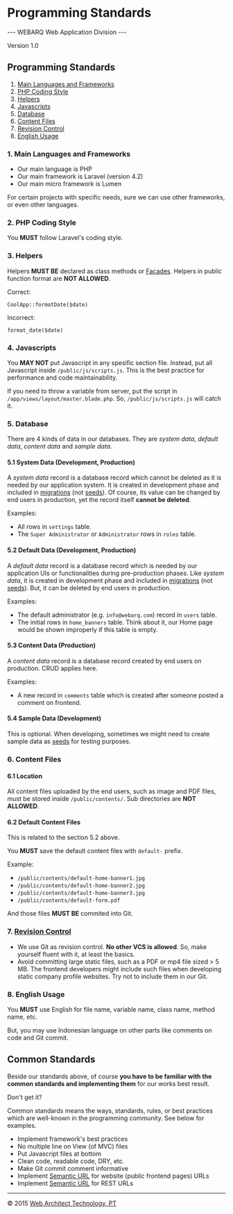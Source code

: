 # Programming Standards
--- WEBARQ Web Application Division ---

Version 1.0

## Programming Standards

1. [Main Languages and Frameworks](#main)
2. [PHP Coding Style](#style)
3. [Helpers](#helpers)
4. [Javascripts](#js)
5. [Database](#db)
6. [Content Files](#content-files)
7. [Revision Control](#vcs)
8. [English Usage](#english)

### <a name="main"></a>1. Main Languages and Frameworks
* Our main language is PHP
* Our main framework is Laravel (version 4.2)
* Our main micro framework is Lumen

For certain projects with specific needs, sure we can use other frameworks, or even other languages.

### <a name="style"></a>2. PHP Coding Style

You **MUST** follow Laravel's coding style.

### <a name="helpers"></a>3. Helpers
Helpers **MUST BE** declared as class methods or [Facades](http://laravel.com/docs/4.2/facades). Helpers in public function format are **NOT ALLOWED**.

Correct:

	CoolApp::formatDate($date)
	
Incorrect:

	format_date($date)

### 4. <a name="js"></a>Javascripts

You **MAY NOT** put Javascript in any spesific section file. Instead, put all Javascript inside `/public/js/scripts.js`. This is the best practice for performance and code maintainability.

If you need to throw a variable from server, put the script in `/app/views/layout/master.blade.php`. So, `/public/js/scripts.js` will catch it.

### 5. <a name="db"></a>Database
There are 4 kinds of data in our databases. They are *system data*, *default data*, *content data* and *sample data*.
#### 5.1 System Data (Development, Production)

A *system data* record is a database record which cannot be deleted as it is needed by our application system. It is created in development phase and included in [migrations](http://laravel.com/docs/4.2/migrations#creating-migrations) (not [seeds](http://laravel.com/docs/4.2/migrations#database-seeding)). Of course, its value can be changed by end users in production, yet the record itself **cannot be deleted**.

Examples:

* All rows in `settings` table.
* The `Super Administrator` or `Administrator` rows in `roles` table.

#### 5.2 Default Data (Development, Production)

A *default data* record is a database record which is needed by our application UIs or functionalities during pre-production phases. Like *system data*, it is created in development phase and included in [migrations](http://laravel.com/docs/4.2/migrations#creating-migrations) (not [seeds](http://laravel.com/docs/4.2/migrations#database-seeding)). But, it can be deleted by end users in production.

Examples:

* The default administrator (e.g. `info@webarq.com`) record in `users` table.
* The initial rows in `home_banners` table. Think about it, our Home page would be shown improperly if this table is empty.

#### 5.3 Content Data (Production)

A *content data* record is a database record created by end users on production. CRUD applies here.

Examples:

* A new record in `comments` table which is created after someone posted a comment on frontend.

#### 5.4 Sample Data (Development)

This is optional. When developing, sometimes we might need to create sample data as [seeds](http://laravel.com/docs/4.2/migrations#database-seeding) for testing purposes.

### 6. <a name="content-files"></a>Content Files

#### 6.1 Location

All content files uploaded by the end users, such as image and PDF files, must be stored inside `/public/contents/`. Sub directories are **NOT ALLOWED**.

#### 6.2 Default Content Files

This is related to the section 5.2 above.

You **MUST** save the default content files with `default-` prefix.

Example:

* `/public/contents/default-home-banner1.jpg`
* `/public/contents/default-home-banner2.jpg`
* `/public/contents/default-home-banner3.jpg`
* `/public/contents/default-form.pdf`

And those files **MUST BE** commited into Git.

### 7. <a name="vcs"></a>[Revision Control](http://en.wikipedia.org/wiki/Revision_control)

* We use Git as revision control. **No other VCS is allowed**. So, make yourself fluent with it, at least the basics.
* Avoid committing large static files, such as a PDF or mp4 file sized > 5 MB. The frontend developers might include such files when developing static company profile websites. Try not to include them in our Git.

### 8. <a name="english"></a>English Usage
You **MUST** use English for file name, variable name, class name, method name, etc.

But, you may use Indonesian language on other parts like comments on code and Git commit.

## Common Standards
Beside our standards above, of course **you have to be familiar with the common standards and implementing them** for our works best result.

Don't get it?

Common standards means the ways, standards, rules, or best practices which are well-known in the programming community. See below for examples.

* Implement framework's best practices
* No multiple line on View (of MVC) files
* Put Javascript files at bottom
* Clean code, readable code, DRY, etc.
* Make Git commit comment informative
* Implement [Semantic URL](http://en.wikipedia.org/wiki/Semantic_URL) for website (public frontend pages) URLs
* Implement [Semantic URL](http://en.wikipedia.org/wiki/Semantic_URL) for REST URLs

***
&copy; 2015 [Web Architect Technology, PT](http://www.webarq.com/)